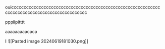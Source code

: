 
ouiccccccccccccccccccccccccccccccccccccccccccccccccccccccccccccccccccccccccccccccccccccccccccccc


pppiipitttt


aaaaaaaaacaca


I ![[Pasted image 20240619181030.png]]